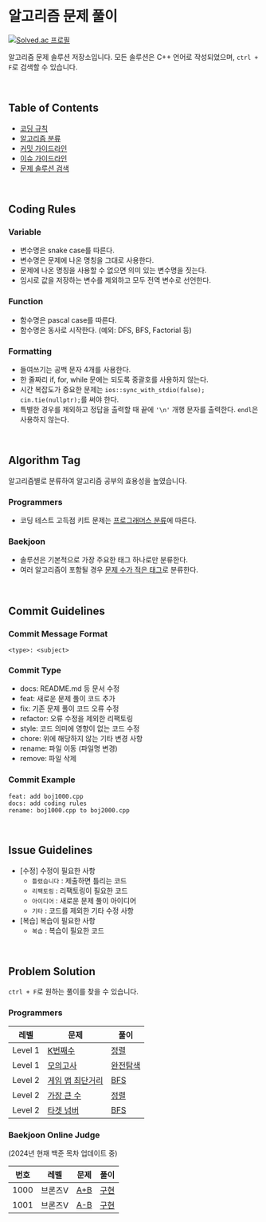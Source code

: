 # 알고리즘 문제 풀이

[![Solved.ac
프로필](http://mazassumnida.wtf/api/generate_badge?boj=songsubin)](https://solved.ac/songsubin)

알고리즘 문제 솔루션 저장소입니다. 모든 솔루션은 C++ 언어로 작성되었으며, `ctrl + F`로 검색할 수 있습니다.

<br>

## Table of Contents

  - [코딩 규칙](#coding-rules)
  - [알고리즘 분류](#algorithm-tag)
  - [커밋 가이드라인](#commit-guidelines)
  - [이슈 가이드라인](#issue-guidelines)
  - [문제 솔루션 검색](#problem-solution)

<br>

## Coding Rules

### Variable

  - 변수명은 snake case를 따른다.
  - 변수명은 문제에 나온 명칭을 그대로 사용한다.
  - 문제에 나온 명칭을 사용할 수 없으면 의미 있는 변수명을 짓는다.
  - 임시로 값을 저장하는 변수를 제외하고 모두 전역 변수로 선언한다.

### Function

  - 함수명은 pascal case를 따른다.
  - 함수명은 동사로 시작한다. (예외: DFS, BFS, Factorial 등)

### Formatting

  - 들여쓰기는 공백 문자 4개를 사용한다.
  - 한 줄짜리 if, for, while 문에는 되도록 중괄호를 사용하지 않는다.
  - 시간 복잡도가 중요한 문제는 `ios::sync_with_stdio(false); cin.tie(nullptr);`를 써야 한다.
  - 특별한 경우를 제외하고 정답을 출력할 때 끝에 `'\n'` 개행 문자를 출력한다. `endl`은 사용하지 않는다.

<br>

## Algorithm Tag

알고리즘별로 분류하여 알고리즘 공부의 효용성을 높였습니다.

### Programmers

  - 코딩 테스트 고득점 키트 문제는 [프로그래머스 분류](https://school.programmers.co.kr/learn/challenges?tab=algorithm_practice_kit)에 따른다.

### Baekjoon

  - 솔루션은 기본적으로 가장 주요한 태그 하나로만 분류한다.
  - 여러 알고리즘이 포함될 경우 [문제 수가 적은 태그](https://www.acmicpc.net/problem/tags)로 분류한다.

<br>

## Commit Guidelines

### Commit Message Format

  ```
  <type>: <subject>
  ```

### Commit Type

  - docs: README.md 등 문서 수정
  - feat: 새로운 문제 풀이 코드 추가
  - fix: 기존 문제 풀이 코드 오류 수정
  - refactor: 오류 수정을 제외한 리팩토링
  - style: 코드 의미에 영향이 없는 코드 수정
  - chore: 위에 해당하지 않는 기타 변경 사항
  - rename: 파일 이동 (파일명 변경)
  - remove: 파일 삭제

### Commit Example

  ```
  feat: add boj1000.cpp
  docs: add coding rules
  rename: boj1000.cpp to boj2000.cpp
  ```

<br>

## Issue Guidelines

  - [수정] 수정이 필요한 사항
    - `틀렸습니다` : 제출하면 틀리는 코드
    - `리팩토링` : 리팩토링이 필요한 코드
    - `아이디어` : 새로운 문제 풀이 아이디어
    - `기타` : 코드를 제외한 기타 수정 사항
  - [복습] 복습이 필요한 사항
    - `복습` : 복습이 필요한 코드

<br>

## Problem Solution

`ctrl + F`로 원하는 풀이를 찾을 수 있습니다.

### Programmers

<table>
<thead>
  <tr>
    <th>레벨</th>
    <th>문제</th>
    <th>풀이</th>
  </tr>
</thead>
<tbody>
  <!-- 레벨 & 문제번호 순으로 정렬한다. -->
  <!--
  <tr>
    <td>Level 레벨</td>
    <td><a href="문제링크">문제제목</a></td>
    <td><a href="코드링크">알고리즘분류</a></td>
  </tr>
  -->
  <tr>
    <td>Level 1</td>
    <td><a href="https://school.programmers.co.kr/learn/courses/30/lessons/42748">K번째수</a></td>
    <td><a href="sorting/prog42748.cpp">정렬</a></td>
  </tr>
  <tr>
    <td>Level 1</td>
    <td><a href="https://school.programmers.co.kr/learn/courses/30/lessons/42840">모의고사</a></td>
    <td><a href="brute-force/prog42840.cpp">완전탐색</a></td>
  </tr>
  <tr>
    <td>Level 2</td>
    <td><a href="https://school.programmers.co.kr/learn/courses/30/lessons/1844">게임 맵 최단거리</a></td>
    <td><a href="bfs/prog1844.cpp">BFS</a></td>
  </tr>
  <tr>
    <td>Level 2</td>
    <td><a href="https://school.programmers.co.kr/learn/courses/30/lessons/42746">가장 큰 수</a></td>
    <td><a href="sorting/prog42746.cpp">정렬</a></td>
  </tr>
  <tr>
    <td>Level 2</td>
    <td><a href="https://school.programmers.co.kr/learn/courses/30/lessons/43165">타겟 넘버</a></td>
    <td><a href="bfs/prog43165.cpp">BFS</a></td>
  </tr>
</tbody>
</table>

### Baekjoon Online Judge

(2024년 현재 백준 목차 업데이트 중)

<table>
<thead>
  <tr>
    <th>번호</th>
    <th>레벨</th>
    <th>문제</th>
    <th>풀이</th>
  </tr>
</thead>
<tbody>
  <!-- 문제번호 순으로 정렬한다. -->
  <!--
  <tr>
    <td>번호</td>
    <td>레벨</td>
    <td><a href="문제링크">문제제목</a></td>
    <td><a href="코드링크">알고리즘분류</a></td>
  </tr>
  -->
  <tr>
    <td>1000</td>
    <td>브론즈Ⅴ</td>
    <td><a href="https://www.acmicpc.net/problem/1000">A+B</a></td>
    <td><a href="implementation/boj1000.cpp">구현</a></td>
  </tr>
  <tr>
    <td>1001</td>
    <td>브론즈Ⅴ</td>
    <td><a href="https://www.acmicpc.net/problem/1001">A-B</a></td>
    <td><a href="implementation/boj1001.cpp">구현</a></td>
  </tr>
</tbody>
</table>
